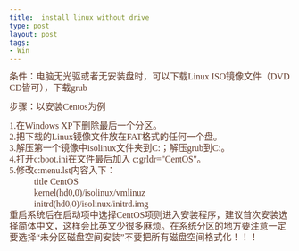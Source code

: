 ```yaml
---
title:  install linux without drive
type: post
layout: post
tags: 
- Win
---
```

<p><span style="font-family: Verdana; color: rgb(95, 55, 39); line-height: 20px;"><span><span style="font-size: medium;">条件：电脑无光驱或者无安装盘时，可以下载Linux ISO镜像文件（DVD CD皆可），下载grub</span></span></span></p><p><span style="font-family: Verdana; color: rgb(95, 55, 39); line-height: 20px;"><span><span style="font-size: medium;">步骤：以安装Centos为例<br /></span></span></span></p><span style="font-family: Verdana; color: rgb(95, 55, 39); line-height: 20px;"><span style="font-size: medium;">1.在Windows XP下删除最后一个分区。<br style="line-height: 0px;" />2.把下载的Linux镜像文件放在FAT格式的任何一个盘。<br style="line-height: 0px;" />3.解压第一个镜像中isolinux文件夹到C:；解压grub到C:。<br style="line-height: 0px;" />4.打开c:boot.ini在文件最后加入 c:grldr="CentOS"。<br style="line-height: 0px;" />5.修改c:menu.lst内容入下：<br style="line-height: 0px;" />           title CentOS<br style="line-height: 0px;" />           kernel(hd0,0)/isolinux/vmlinuz<br style="line-height: 0px;" />           initrd(hd0,0)/isolinux/initrd.img<br style="line-height: 0px;" />重启系统后在启动项中选择CentOS项则进入安装程序，建议首次安装选择简体中文，这样会比英文少很多麻烦。在系统分区的地方要注意一定要选择“未分区磁盘空间安装”不要把所有磁盘空间格式化！！！</span></span>

